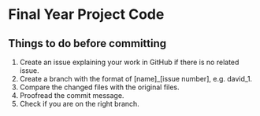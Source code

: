 # Final Year Project Code

## Things to do before committing

1. Create an issue explaining your work in GitHub if there is no related issue.
2. Create a branch with the format of [name]_[issue number], e.g. david_1.
3. Compare the changed files with the original files.
4. Proofread the commit message.
5. Check if you are on the right branch.
